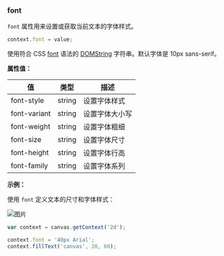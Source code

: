 ### font

`font` 属性用来设置或获取当前文本的字体样式。

```js
context.font = value;
```
使用符合 CSS [font](https://developer.mozilla.org/zh-CN/docs/Web/CSS/font) 语法的 [DOMString](https://developer.mozilla.org/zh-CN/docs/Web/API/DOMString) 字符串。默认字体是 10px sans-serif。

**属性值：**

| 值     |  类型   | 描述              |
|------- |------  | ---------------- |
| font-style  | string |设置字体样式  |
| font-variant  | string |设置字体大小写 |
| font-weight | string |设置字体粗细 |
| font-size  | string |设置字体尺寸  |
| font-height  | string |设置字体行高  |
| font-family | string |设置字体系列  |

**示例：**

使用 `font` 定义文本的尺寸和字体样式：

![图片](/img/game/canvas/font-001.png)

```js
var context = canvas.getContext('2d');

context.font = '40px Arial';
context.fillText('canvas', 20, 60);
```
